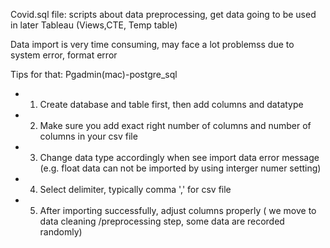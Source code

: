 Covid.sql file: scripts about data preprocessing, get data going to be used in later Tableau (Views,CTE, Temp table)

Data import is very time consuming, may face a lot problemss due to system error, format error

Tips for that: Pgadmin(mac)-postgre_sql
 - 1. Create database and table first, then add columns and datatype
 - 2.  Make sure you add exact right number of columns and number of columns in your csv file
 - 3. Change data type accordingly when see import data error message (e.g. float data can not be imported by using interger numer setting)
 - 4. Select delimiter, typically comma ',' for csv file
 - 5. After importing successfully, adjust columns properly ( we move to data cleaning /preprocessing step, some data are recorded randomly)
     
